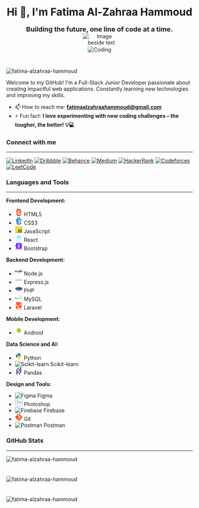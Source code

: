 <h1 align="center">Hi 👋, I'm Fatima Al-Zahraa Hammoud</h1>
<div style="text-align: center;" align="center">
  <h3 style="display: inline-block; margin: 0; font-size: 18px; vertical-align: middle;">
    Building the future, one line of code at a time.
  </h3>
  <img 
    src="https://cdn.discordapp.com/attachments/1186519447163383880/1312484968303169646/STK-20241130-WA0177.webp?ex=675d2521&is=675bd3a1&hm=a399447bab2d0e641fe34459e6735a985162ee73e8776ba163ec90b7257ca850&" 
    width="100" 
    alt="Image beside text" 
    style="display: inline-block; vertical-align: middle; margin-left: 10px;"
  />
</div>


<div align="center" style="margin-bottom: 10px;">
  <img align="center" alt="Coding" width="800" src="https://cdn-ak.f.st-hatena.com/images/fotolife/o/ochimusha01/20171009/20171009151959.gif"/>
</div><br>
<p align="left"> <img src="https://komarev.com/ghpvc/?username=fatima-alzahraa-hammoud&label=Profile%20views&color=0e75b6&style=flat" alt="fatima-alzahraa-hammoud" /> </p>

<p>Welcome to my GitHub! I'm a Full-Stack Junior Developer passionate about creating impactful web applications. Constantly learning new technologies and improving my skills.</p>

- 📫 How to reach me: **fatimaalzahraahammoud@gmail.com**
- ⚡ Fun fact: **I love experimenting with new coding challenges – the tougher, the better! 💡💻**

### Connect with me
<hr>
<p>
  <a href="https://linkedin.com/in/fatima-al-zahraa-hammoud" target="_blank"><img src="https://raw.githubusercontent.com/rahuldkjain/github-profile-readme-generator/master/src/images/icons/Social/linked-in-alt.svg" alt="LinkedIn" height="30" width="40" /></a>  
  <a href="https://dribbble.com/fatima-alzahraa-hammoud" target="_blank"><img src="https://raw.githubusercontent.com/rahuldkjain/github-profile-readme-generator/master/src/images/icons/Social/dribbble.svg" alt="Dribbble" height="30" width="40" /></a>
  <a href="https://www.behance.net/fatima-alzahraa-hammoud" target="_blank"><img src="https://raw.githubusercontent.com/rahuldkjain/github-profile-readme-generator/master/src/images/icons/Social/behance.svg" alt="Behance" height="30" width="40" /></a>
  <a href="https://medium.com/fatimaalzahraahammoud" target="_blank"><img src="https://raw.githubusercontent.com/rahuldkjain/github-profile-readme-generator/master/src/images/icons/Social/medium.svg" alt="Medium" height="30" width="40" /></a>
  <a href="https://www.hackerrank.com/@fatimaalzahraah1" target="_blank"><img src="https://raw.githubusercontent.com/rahuldkjain/github-profile-readme-generator/master/src/images/icons/Social/hackerrank.svg" alt="HackerRank" height="30" width="40" /></a>
  <a href="https://codeforces.com/profile/fatimaalzahraahammoud" target="_blank"><img src="https://raw.githubusercontent.com/rahuldkjain/github-profile-readme-generator/master/src/images/icons/Social/codeforces.svg" alt="Codeforces" height="30" width="40" /></a>
  <a href="https://www.leetcode.com/fatima_alzahraa" target="_blank"><img src="https://raw.githubusercontent.com/rahuldkjain/github-profile-readme-generator/master/src/images/icons/Social/leet-code.svg" alt="LeetCode" height="30" width="40" /></a>
</p>

### Languages and Tools
<hr>
<p><strong>Frontend Development:</strong></p>
<ul>
  <li><img src="https://raw.githubusercontent.com/devicons/devicon/master/icons/html5/html5-original-wordmark.svg" alt="HTML5" width="20" height="20"/> HTML5</li>
  <li><img src="https://raw.githubusercontent.com/devicons/devicon/master/icons/css3/css3-original-wordmark.svg" alt="CSS3" width="20" height="20"/> CSS3</li>
  <li><img src="https://raw.githubusercontent.com/devicons/devicon/master/icons/javascript/javascript-original.svg" alt="JavaScript" width="20" height="20"/> JavaScript</li>
  <li><img src="https://raw.githubusercontent.com/devicons/devicon/master/icons/react/react-original-wordmark.svg" alt="React" width="20" height="20"/> React</li>
  <li><img src="https://raw.githubusercontent.com/devicons/devicon/master/icons/bootstrap/bootstrap-plain-wordmark.svg" alt="Bootstrap" width="20" height="20"/> Bootstrap</li>
</ul>

<p><strong>Backend Development:</strong></p>
<ul>
  <li><img src="https://raw.githubusercontent.com/devicons/devicon/master/icons/nodejs/nodejs-original-wordmark.svg" alt="Node.js" width="20" height="20"/> Node.js</li>
  <li><img src="https://raw.githubusercontent.com/devicons/devicon/master/icons/express/express-original-wordmark.svg" alt="Express.js" width="20" height="20"/> Express.js</li>
  <li><img src="https://raw.githubusercontent.com/devicons/devicon/master/icons/php/php-original.svg" alt="PHP" width="20" height="20"/> PHP</li>
  <li><img src="https://raw.githubusercontent.com/devicons/devicon/master/icons/mysql/mysql-original-wordmark.svg" alt="MySQL" width="20" height="20"/> MySQL</li>
  <li><img src="https://raw.githubusercontent.com/devicons/devicon/master/icons/laravel/laravel-plain-wordmark.svg" alt="Laravel" width="20" height="20"/> Laravel</li>
</ul>

<p><strong>Mobile Development:</strong></p>
<ul>
  <li><img src="https://raw.githubusercontent.com/devicons/devicon/master/icons/android/android-original-wordmark.svg" alt="Android" width="20" height="20"/> Android</li>
</ul>

<p><strong>Data Science and AI:</strong></p>
<ul>
  <li><img src="https://raw.githubusercontent.com/devicons/devicon/master/icons/python/python-original.svg" alt="Python" width="20" height="20"/> Python</li>
  <li><img src="https://upload.wikimedia.org/wikipedia/commons/0/05/Scikit_learn_logo_small.svg" alt="Scikit-learn" width="20" height="20"/> Scikit-learn</li>
  <li><img src="https://raw.githubusercontent.com/devicons/devicon/2ae2a900d2f041da66e950e4d48052658d850630/icons/pandas/pandas-original.svg" alt="Pandas" width="20" height="20"/> Pandas</li>
</ul>

<p><strong>Design and Tools:</strong></p>
<ul>
  <li><img src="https://www.vectorlogo.zone/logos/figma/figma-icon.svg" alt="Figma" width="20" height="20"/> Figma</li>
  <li><img src="https://raw.githubusercontent.com/devicons/devicon/master/icons/photoshop/photoshop-line.svg" alt="Photoshop" width="20" height="20"/> Photoshop</li>
  <li><img src="https://www.vectorlogo.zone/logos/firebase/firebase-icon.svg" alt="Firebase" width="20" height="20"/> Firebase</li>
  <li><img src="https://raw.githubusercontent.com/devicons/devicon/master/icons/git/git-original.svg" alt="Git" width="20" height="20"/> Git</li>
  <li><img src="https://www.vectorlogo.zone/logos/getpostman/getpostman-icon.svg" alt="Postman" width="20" height="20"/> Postman</li>
</ul>

### GitHub Stats
<hr>
<div>
  <div style="margin-bottom: 10px;"><img align="center" style="margin-bottom: 10px;" src="https://github-readme-stats.vercel.app/api?username=fatima-alzahraa-hammoud&show_icons=true&theme=dark&title_color=ffffff&text_color=ffffff&locale=en" alt="fatima-alzahraa-hammoud" /></div><br>
  <div style="margin-bottom: 10px;"><img align="center" style="margin-bottom: 10px;" src="https://github-readme-streak-stats.herokuapp.com/?user=fatima-alzahraa-hammoud&theme=dark" alt="fatima-alzahraa-hammoud" /></div><br>
  <div style="margin-bottom: 10px;"><img align="left" style="margin-bottom: 10px;" src="https://github-readme-stats.vercel.app/api/top-langs?username=fatima-alzahraa-hammoud&show_icons=true&theme=dark&title_color=ffffff&text_color=ffffff&locale=en&layout=compact" alt="fatima-alzahraa-hammoud" /></div><br>
</div>
